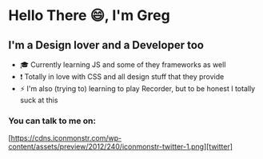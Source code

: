 # Hello There :smile:, I'm Greg

## I'm a Design lover and a Developer too
- :mortar_board: Currently learning JS and some of they frameworks as well
- :exclamation: Totally in love with CSS and all design stuff that they provide
- :zap: I'm also (trying to) learning to play Recorder, but to be honest I totally suck at this

### You can talk to me on:
[https://cdns.iconmonstr.com/wp-content/assets/preview/2012/240/iconmonstr-twitter-1.png][twitter]